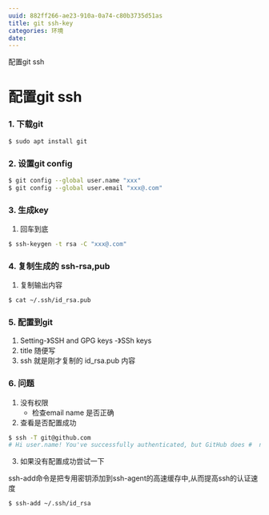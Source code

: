 ```yaml
---
uuid: 882ff266-ae23-910a-0a74-c80b3735d51as
title: git ssh-key
categories: 环境
date: 
---
```

配置git ssh

# 配置git ssh

### 1. 下载git

```bash
$ sudo apt install git
```

### 2. 设置git config

``` bash
$ git config --global user.name "xxx"
$ git config --global user.email "xxx@.com"
```

### 3. 生成key

1. 回车到底

``` bash
$ ssh-keygen -t rsa -C "xxx@.com"
```

### 4. 复制生成的 ssh-rsa,pub

1. 复制输出内容

``` bash
$ cat ~/.ssh/id_rsa.pub
```

### 5. 配置到git

1. Setting-》SSH and GPG keys -》SSh keys 
2. title 随便写 
3. ssh 就是刚才复制的 id_rsa.pub 内容

### 6. 问题

1. 没有权限
   - 检查email name 是否正确
2. 查看是否配置成功

``` bash
$ ssh -T git@github.com
# Hi user.name! You've successfully authenticated, but GitHub does #  not provide shell access.
```

3. 如果没有配置成功尝试一下

ssh-add命令是把专用密钥添加到ssh-agent的高速缓存中,从而提高ssh的认证速度

```bash
$ ssh-add ~/.ssh/id_rsa
```
